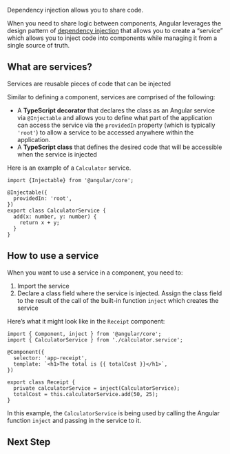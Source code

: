 <docs-decorative-header title="Sharing Code" imgSrc="adev/src/assets/images/dependency_injection.svg"> <!-- markdownlint-disable-line -->
Dependency injection allows you to share code.
</docs-decorative-header>

When you need to share logic between components, Angular leverages the design pattern of [dependency injection](guide/di) that allows you to create a “service” which allows you to inject code into components while managing it from a single source of truth.

## What are services?

Services are reusable pieces of code that can be injected

Similar to defining a component, services are comprised of the following:

- A **TypeScript decorator** that declares the class as an Angular service via `@Injectable` and allows you to define what part of the application can access the service via the `providedIn` property (which is typically `'root'`) to allow a service to be accessed anywhere within the application.
- A **TypeScript class** that defines the desired code that will be accessible when the service is injected

Here is an example of a `Calculator` service.

```angular-ts
import {Injectable} from '@angular/core';

@Injectable({
  providedIn: 'root',
})
export class CalculatorService {
  add(x: number, y: number) {
    return x + y;
  }
}
```

## How to use a service

When you want to use a service in a component, you need to:

1. Import the service
2. Declare a class field where the service is injected. Assign the class field to the result of the call of the built-in function `inject` which creates the service

Here’s what it might look like in the `Receipt` component:

```angular-ts
import { Component, inject } from '@angular/core';
import { CalculatorService } from './calculator.service';

@Component({
  selector: 'app-receipt',
  template: `<h1>The total is {{ totalCost }}</h1>`,
})

export class Receipt {
  private calculatorService = inject(CalculatorService);
  totalCost = this.calculatorService.add(50, 25);
}
```

In this example, the `CalculatorService` is being used by calling the Angular function `inject` and passing in the service to it.

## Next Step

<docs-pill-row>
  <docs-pill title="Next Steps After Essentials" href="essentials/next-steps" />
</docs-pill-row>
